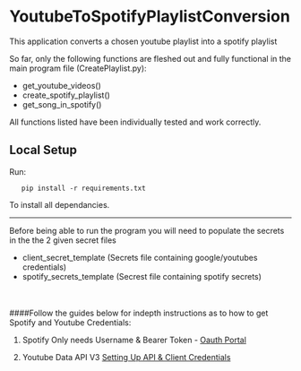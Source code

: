 # YoutubeToSpotifyPlaylistConversion
This application converts a chosen youtube playlist into a spotify playlist

So far, only the following functions are fleshed out and fully functional in the main program file (CreatePlaylist.py):

   * get_youtube_videos()
   * create_spotify_playlist()
   * get_song_in_spotify()
    
All functions listed have been individually tested and work correctly.  

## Local Setup

Run:

       pip install -r requirements.txt

To install all dependancies.

-------------------------------------------------------------------------------------

Before being able to run the program you will need to populate the secrets in the the 2 given secret files

* client_secret_template (Secrets file containing google/youtubes credentials)
* spotify_secrets_template (Secrest file containing spotify secrets)
<br>
<br>
####Follow the guides below for indepth instructions as to how to get Spotify and Youtube Credentials:

1. Spotify Only needs Username & Bearer Token - [Oauth Portal](https://developer.spotify.com/console/post-playlists/)

2. Youtube Data API V3 [Setting Up API & Client Credentials](https://developers.google.com/youtube/v3/getting-started/)









    


